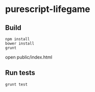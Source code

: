 purescript-lifegame
===========

Build
---------------
 
```
npm install
bower install
grunt
```

open public/index.html

Run tests
-----------------

```
grunt test
```
